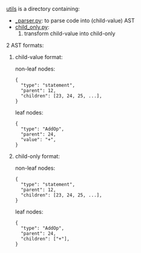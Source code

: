 [utils](./dataset/utils) is a directory containing:
   - [_parser.py](./dataset/utils/parser/_parser.py): to parse code into (child-value) AST
   - [child_only.py](./dataset/utils/ast/child_only.py): 
        1. transform child-value into child-only


2 AST formats:
1) child-value format:

    non-leaf nodes:
    ```shell script
    {
      "type": "statement",
      "parent": 12,
      "children": [23, 24, 25, ...], 
    }
    ```
    leaf nodes:
    ```shell script
    {
      "type": "AddOp",
      "parent": 24,
      "value": "+",
    }
    ```
2) child-only format:

    non-leaf nodes:
    ```shell script
    {
      "type": "statement",
      "parent": 12,
      "children": [23, 24, 25, ...], 
    }
    ```
    leaf nodes:
    ```shell script
    {
      "type": "AddOp",
      "parent": 24,
      "children": ["+"],
    }
    ```